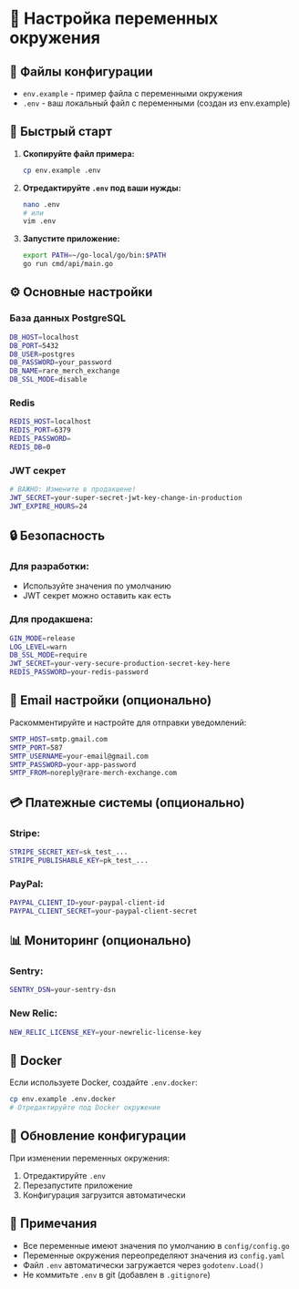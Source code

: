 # 🔧 Настройка переменных окружения

## 📁 Файлы конфигурации

- `env.example` - пример файла с переменными окружения
- `.env` - ваш локальный файл с переменными (создан из env.example)

## 🚀 Быстрый старт

1. **Скопируйте файл примера:**
   ```bash
   cp env.example .env
   ```

2. **Отредактируйте `.env` под ваши нужды:**
   ```bash
   nano .env
   # или
   vim .env
   ```

3. **Запустите приложение:**
   ```bash
   export PATH=~/go-local/go/bin:$PATH
   go run cmd/api/main.go
   ```

## ⚙️ Основные настройки

### База данных PostgreSQL
```bash
DB_HOST=localhost
DB_PORT=5432
DB_USER=postgres
DB_PASSWORD=your_password
DB_NAME=rare_merch_exchange
DB_SSL_MODE=disable
```

### Redis
```bash
REDIS_HOST=localhost
REDIS_PORT=6379
REDIS_PASSWORD=
REDIS_DB=0
```

### JWT секрет
```bash
# ВАЖНО: Измените в продакшене!
JWT_SECRET=your-super-secret-jwt-key-change-in-production
JWT_EXPIRE_HOURS=24
```

## 🔒 Безопасность

### Для разработки:
- Используйте значения по умолчанию
- JWT секрет можно оставить как есть

### Для продакшена:
```bash
GIN_MODE=release
LOG_LEVEL=warn
DB_SSL_MODE=require
JWT_SECRET=your-very-secure-production-secret-key-here
REDIS_PASSWORD=your-redis-password
```

## 📧 Email настройки (опционально)

Раскомментируйте и настройте для отправки уведомлений:
```bash
SMTP_HOST=smtp.gmail.com
SMTP_PORT=587
SMTP_USERNAME=your-email@gmail.com
SMTP_PASSWORD=your-app-password
SMTP_FROM=noreply@rare-merch-exchange.com
```

## 💳 Платежные системы (опционально)

### Stripe:
```bash
STRIPE_SECRET_KEY=sk_test_...
STRIPE_PUBLISHABLE_KEY=pk_test_...
```

### PayPal:
```bash
PAYPAL_CLIENT_ID=your-paypal-client-id
PAYPAL_CLIENT_SECRET=your-paypal-client-secret
```

## 📊 Мониторинг (опционально)

### Sentry:
```bash
SENTRY_DSN=your-sentry-dsn
```

### New Relic:
```bash
NEW_RELIC_LICENSE_KEY=your-newrelic-license-key
```

## 🐳 Docker

Если используете Docker, создайте `.env.docker`:
```bash
cp env.example .env.docker
# Отредактируйте под Docker окружение
```

## 🔄 Обновление конфигурации

При изменении переменных окружения:
1. Отредактируйте `.env`
2. Перезапустите приложение
3. Конфигурация загрузится автоматически

## 📝 Примечания

- Все переменные имеют значения по умолчанию в `config/config.go`
- Переменные окружения переопределяют значения из `config.yaml`
- Файл `.env` автоматически загружается через `godotenv.Load()`
- Не коммитьте `.env` в git (добавлен в `.gitignore`)

